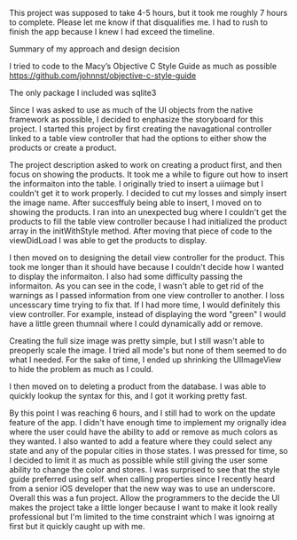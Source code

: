 
This project was supposed to take 4-5 hours, but it took me roughly 7 hours to complete.
Please let me know if that disqualifies me. I had to rush to finish the app because I knew I had exceed the timeline. 

Summary of my approach and design decision

I tried to code to the Macy’s Objective C Style Guide as much as possible 
https://github.com/johnnst/objective-c-style-guide

The only package I included was sqlite3

Since I was asked to use as much of the UI objects from the native framework as possible, I decided to enphasize the storyboard for this project. I started this project by first creating the navagational controller linked to a table view controller that had the options to either show the products or create a product. 

The project description asked to work on creating a product first, and then focus on showing the products. It took me a while to figure out how to insert the informaiton into the table. I originally tried to insert a uiimage but I couldn't get it to work properly. I decided to cut my losses and simply insert the image name. After succesffuly being able to insert, I moved on to showing the products. I ran into an unexpected bug where I couldn't get the products to fill the table view controller because I had initialized the product array in the initWithStyle method. After moving that piece of code to the viewDidLoad I was able to get the products to display. 

I then moved on to designing the detail view controller for the product. This took me longer than it should have because I couldn't decide how I wanted to display the informaiton. I also had some difficulty passing the informaiton. As you can see in the code, I wasn't able to get rid of the warnings as I passed information from one view controller to another. I loss uncesscary time trying to fix that. If I had more time, I would definitely this view controller. For example, instead of displaying the word "green" I would have a little green thumnail where I could dynamically add or remove. 

Creating the full size image was pretty simple, but I still wasn't able to preoperly scale the image. I tried all mode's but none of them seemed to do what I needed. For the sake of time, I ended up shrinking the UIImageView to hide the problem as much as I could. 

I then moved on to deleting a product from the database. I was able to quickly lookup the syntax for this, and I got it working pretty fast. 

By this point I was reaching 6 hours, and I still had to work on the update feature of the app. I didn't have enough time to implement my orignally idea where the user could have the ability to add or remove as much colors as they wanted. I also wanted to add a feature where they could select any state and any of the popular cities in those states. I was pressed for time, so I decided to limit it as much as possible while still giving the user some ability to change the color and stores. 
I was surprised to see that the style guide preferred using self. when calling properties since I recently heard from a senior iOS developer that the new way was to use an underscore. Overall this was a fun project. Allow the programmers to the decide the UI makes the project take a little longer because I want to make it look really professional but I'm limited to the time constraint which I was ignoirng at first but it quickly caught up with me. 
